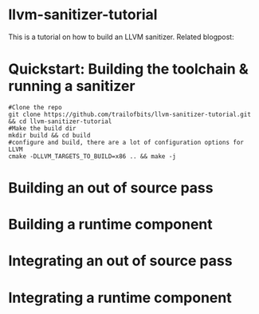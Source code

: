 # llvm-sanitizer-tutorial

This is a tutorial on how to build an LLVM sanitizer. 
Related blogpost: <URL HERE> 

# Quickstart: Building the toolchain & running a sanitizer 
 
```
#Clone the repo
git clone https://github.com/trailofbits/llvm-sanitizer-tutorial.git && cd llvm-sanitizer-tutorial 
#Make the build dir 
mkdir build && cd build 
#configure and build, there are a lot of configuration options for LLVM
cmake -DLLVM_TARGETS_TO_BUILD=x86 .. && make -j
```
# Building an out of source pass 

# Building a runtime component 

# Integrating an out of source pass 

# Integrating a runtime component 


